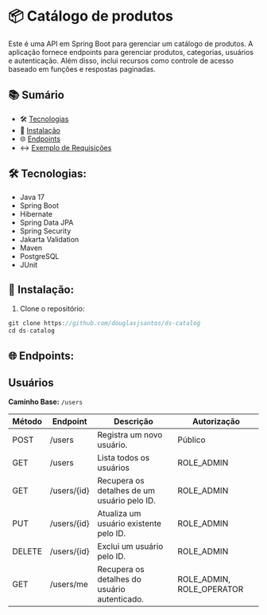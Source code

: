 # 📦 Catálogo de produtos

Este é uma API em Spring Boot para gerenciar um catálogo de produtos. A aplicação fornece endpoints para gerenciar produtos, categorias, usuários e autenticação. Além disso, inclui recursos como controle de acesso baseado em funções e respostas paginadas.


## 📚 Sumário
- 🛠️ [Tecnologias](#tecnologias)
- 🚀 [Instalação](#instalação)
- 🌐 [Endpoints](#endpoints)
- ↔️ [Exemplo de Requisições](#requisicoes)


## 🛠️ Tecnologias: <a id="tecnologias"></a>
- Java 17
- Spring Boot
- Hibernate
- Spring Data JPA
- Spring Security
- Jakarta Validation
- Maven
- PostgreSQL
- JUnit

## 🚀 Instalação: <a id="instalação"></a>
1. Clone o repositório:
```java
git clone https://github.com/douglasjsantos/ds-catalog
cd ds-catalog
```

## 🌐 Endpoints: <a id="endpoints"></a>
## Usuários

**Caminho Base:** `/users`

| Método | Endpoint | Descrição | Autorização |
| --- | --- | --- | --- |
| POST | /users | Registra um novo usuário. | Público |
| GET | /users | Lista todos os usuários | ROLE_ADMIN |
| GET | /users/{id} | Recupera os detalhes de um usuário pelo ID. | ROLE_ADMIN |
| PUT | /users/{id} | Atualiza um usuário existente pelo ID. | ROLE_ADMIN |
| DELETE | /users/{id} | Exclui um usuário pelo ID. | ROLE_ADMIN |
| GET | /users/me | Recupera os detalhes do usuário autenticado. | ROLE_ADMIN, ROLE_OPERATOR |
